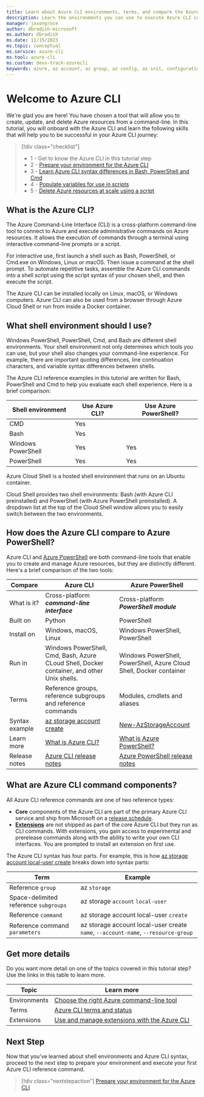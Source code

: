 ```yaml
---
title: Learn about Azure CLI environments, terms, and compare the Azure CLI to Azure PowerShell | Microsoft Docs
description: Learn the environments you can use to execute Azure CLI commands, Azure CLI terms, how the Azure CLI compares to Azure PowerShell.
manager: jasongroce
author: dbradish-microsoft
ms.author: dbradish
ms.date: 11/15/2023
ms.topic: conceptual
ms.service: azure-cli
ms.tool: azure-cli
ms.custom: devx-track-azurecli
keywords: azure, az account, az group, az config, az init, configuration
---
```

# Welcome to Azure CLI

We're glad you are here! You have chosen a tool that will allow you to create, update, and delete Azure resources from a command-line. In this tutorial, you will onboard with the Azure CLI and learn the following skills that will help you to be successful in your Azure CLI journey:

> [!div class="checklist"]
>
> * 1 - Get to know the Azure CLI in this tutorial step
> * 2 - [Prepare your environment for the Azure CLI](./get-started-tutorial-1-prepare-environment.md)
> * 3 - [Learn Azure CLI syntax differences in Bash, PowerShell and Cmd](./get-started-tutorial-2-environment-syntax.md)
> * 4 - [Populate variables for use in scripts](./get-started-tutorial-3-use-variables.md)
> * 5 - [Delete Azure resources at scale using a script](./get-started-tutorial-4-delete-resources.md)

## What is the Azure CLI?

The Azure Command-Line Interface (CLI) is a cross-platform command-line tool to connect to Azure and execute administrative commands on Azure resources. It allows the execution of commands through a terminal using interactive command-line prompts or a script.

For interactive use, first launch a shell such as Bash, PowerShell, or Cmd.exe on Windows, Linux or macOS.  Then issue a command at the shell prompt. To automate repetitive tasks, assemble the Azure CLI commands into a shell script using the script syntax of your chosen shell, and then execute the script.

The Azure CLI can be installed locally on Linux, macOS, or Windows computers. Azure CLI can also be used from a browser through Azure Cloud Shell or run from inside a Docker container.

## What shell environment should I use?

Windows PowerShell, PowerShell, Cmd, and Bash are different shell environments. Your shell environment not only determines which tools you can use, but your shell also changes your command-line experience. For example, there are important quoting differences, line continuation characters, and variable syntax differences between shells.

The Azure CLI reference examples in this tutorial are written for Bash, PowerShell and Cmd to help you evaluate each shell experience. Here is a brief comparison:

|Shell environment | Use Azure CLI? | Use Azure PowerShell?|
|-|-|-|
| CMD | Yes ||
| Bash | Yes ||
| Windows PowerShell | Yes | Yes |
| PowerShell | Yes | Yes |

Azure Cloud Shell is a hosted shell environment that runs on an Ubuntu container.

Cloud Shell provides two shell environments: Bash (with Azure CLI preinstalled) and PowerShell (with Azure PowerShell preinstalled). A dropdown list at the top of the Cloud Shell window allows you to easily switch between the two environments.

## How does the Azure CLI compare to Azure PowerShell?

Azure CLI and [Azure PowerShell](/powershell/azure/) are both command-line tools that enable you to create and manage Azure resources, but they are distinctly different. Here's a brief comparison of the two tools:

| Compare | Azure CLI | Azure PowerShell |
|-|-|-|
|What is it?|Cross-platform **_command-line interface_** | Cross-platform **_PowerShell module_**
|Built on | Python | PowerShell
|Install on| Windows, macOS, Linux | Windows PowerShell, PowerShell
|Run in|Windows PowerShell, Cmd, Bash, Azure CLoud Shell, Docker container, and other Unix shells.| Windows PowerShell, PowerShell, Azure Cloud Shell, Docker container
|Terms| Reference groups, reference subgroups and reference commands | Modules, cmdlets and aliases
|Syntax example | [az storage account create](/cli/azure/storage/account#az-storage-account-create) | [New-AzStorageAccount](/powershell/module/az.storage/new-azstorageaccount) |
|Learn more | [What is Azure CLI?](./what-is-azure-cli.md) | [What is Azure PowerShell?](/powershell/azure/what-is-azure-powershell)
|Release notes| [Azure CLI release notes](./release-notes-azure-cli.md) | [Azure PowerShell release notes](/powershell/azure/release-notes-azureps)

## What are Azure CLI command components?

All Azure CLI reference commands are one of two reference types:

* **Core** components of the Azure CLI are part of the primary Azure CLI service and ship from Microsoft on a [release schedule](./release-notes-azure-cli.md).
* **[Extensions](./azure-cli-extensions-overview.md)** are not shipped as part of the core Azure CLI but they run as CLI commands. With extensions, you gain access to experimental and prerelease commands along with the ability to write your own CLI interfaces. You are prompted to install an extension on first use.

The Azure CLI syntax has four parts. For example, this is how [az storage account local-user create](/cli/azure/storage/account/local-user#az-storage-account-local-user-create) breaks down into syntax parts:

| Term | Example |
|-|-|
| Reference `group` | az `storage`
| Space-delimited reference `subgroups` | az storage `account` `local-user`
| Reference `command` | az storage account local-user `create`
| Reference command `parameters` | az storage account local-user create `name`, `--account-name`, `--resource-group`

## Get more details

Do you want more detail on one of the topics covered in this tutorial step? Use the links in this table to learn more.

|Topic| Learn more|
|-|-|
| Environments | [Choose the right Azure command-line tool](./choose-the-right-azure-command-line-tool.md)
| Terms | [Azure CLI terms and status](reference-types-and-status.md) |
| Extensions | [Use and manage extensions with the Azure CLI](./azure-cli-extensions-overview.md)

## Next Step

Now that you've learned about shell environments and Azure CLI syntax, proceed to the next step to prepare your environment and execute your first Azure CLI reference command.

> [!div class="nextstepaction"]
> [Prepare your environment for the Azure CLI](./get-started-tutorial-1-prepare-environment.md)
